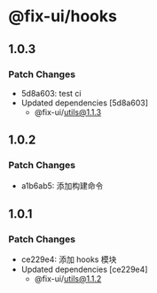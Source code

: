 # @fix-ui/hooks

## 1.0.3

### Patch Changes

- 5d8a603: test ci
- Updated dependencies [5d8a603]
  - @fix-ui/utils@1.1.3

## 1.0.2

### Patch Changes

- a1b6ab5: 添加构建命令

## 1.0.1

### Patch Changes

- ce229e4: 添加 hooks 模块
- Updated dependencies [ce229e4]
  - @fix-ui/utils@1.1.2
